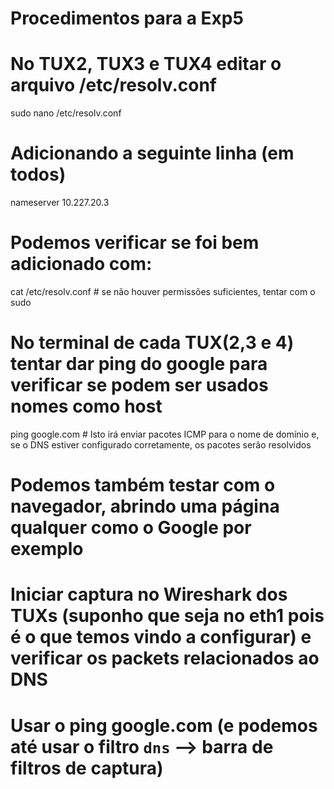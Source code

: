 # Procedimentos para a Exp5 

# No TUX2, TUX3 e TUX4 editar o arquivo /etc/resolv.conf
sudo nano /etc/resolv.conf

# Adicionando a seguinte linha (em todos)
nameserver 10.227.20.3

# Podemos verificar se foi bem adicionado com:
cat /etc/resolv.conf # se não houver permissões suficientes, tentar com o sudo

# No terminal de cada TUX(2,3 e 4) tentar dar ping do google para verificar se podem ser usados nomes como host
ping google.com # Isto irá enviar pacotes ICMP para o nome de domínio e, se o DNS estiver configurado corretamente, os pacotes serão resolvidos

# Podemos também testar com o navegador, abrindo uma página qualquer como o Google por exemplo

# Iniciar captura no Wireshark dos TUXs (suponho que seja no eth1 pois é o que temos vindo a configurar) e verificar os packets relacionados ao DNS
# Usar o ping google.com (e podemos até usar o filtro `dns` --> barra de filtros de captura)